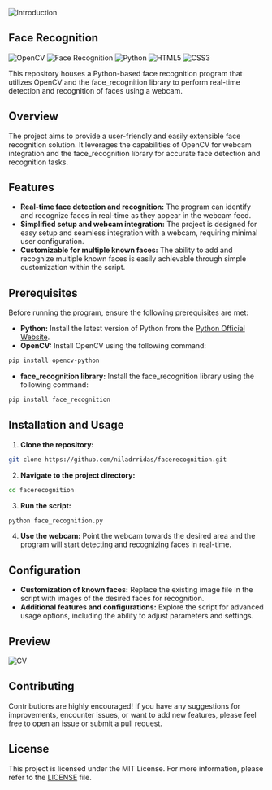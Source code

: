 ![Introduction](https://github.com/niladrridas/facerecognition/blob/main/face_header_sd.jpg)

## Face Recognition

![OpenCV](https://img.shields.io/badge/-OpenCV-5C3EE8?style=flat-square&logo=opencv&logoColor=white)
![Face Recognition](https://img.shields.io/badge/-Face_Recognition-FF5733?style=flat-square&logo=python&logoColor=white)
![Python](https://img.shields.io/badge/-Python-3776AB?style=flat-square&logo=python&logoColor=white)
![HTML5](https://img.shields.io/badge/-HTML5-E34F26?style=flat-square&logo=html5&logoColor=white)
![CSS3](https://img.shields.io/badge/-CSS3-1572B6?style=flat-square&logo=css3&logoColor=white)

This repository houses a Python-based face recognition program that utilizes OpenCV and the face_recognition library to perform real-time detection and recognition of faces using a webcam. 

## Overview

The project aims to provide a user-friendly and easily extensible face recognition solution. It leverages the capabilities of OpenCV for webcam integration and the face_recognition library for accurate face detection and recognition tasks. 

## Features

- **Real-time face detection and recognition:** The program can identify and recognize faces in real-time as they appear in the webcam feed.
- **Simplified setup and webcam integration:** The project is designed for easy setup and seamless integration with a webcam, requiring minimal user configuration.
- **Customizable for multiple known faces:** The ability to add and recognize multiple known faces is easily achievable through simple customization within the script.

## Prerequisites

Before running the program, ensure the following prerequisites are met:

- **Python:** Install the latest version of Python from the [Python Official Website](https://www.python.org/downloads/).
- **OpenCV:** Install OpenCV using the following command:
```bash
pip install opencv-python
```
- **face_recognition library:** Install the face_recognition library using the following command:
```bash
pip install face_recognition
```

## Installation and Usage

1. **Clone the repository:**
```bash
git clone https://github.com/niladrridas/facerecognition.git
```

2. **Navigate to the project directory:**
```bash
cd facerecognition
```

3. **Run the script:**
```bash
python face_recognition.py
```

4. **Use the webcam:** Point the webcam towards the desired area and the program will start detecting and recognizing faces in real-time.

## Configuration

- **Customization of known faces:** Replace the existing image file in the script with images of the desired faces for recognition. 
- **Additional features and configurations:** Explore the script for advanced usage options, including the ability to adjust parameters and settings.

## Preview

![CV](https://github.com/niladrridas/facerecognition/blob/main/CV.webp)

## Contributing

Contributions are highly encouraged! If you have any suggestions for improvements, encounter issues, or want to add new features, please feel free to open an issue or submit a pull request.

## License

This project is licensed under the MIT License. For more information, please refer to the [LICENSE](https://github.com/niladrridas/facerecognition/blob/main/LICENSE) file. 
